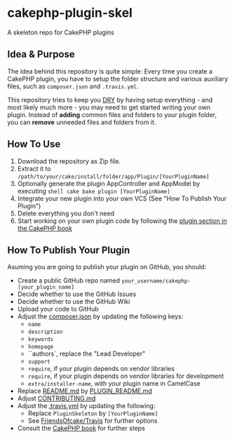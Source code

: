 # cakephp-plugin-skel

A skeleton repo for CakePHP plugins

## Idea & Purpose

The idea behind this repository is quite simple:
Every time you create a CakePHP plugin, you have to setup the folder structure and various auxiliary files, such as ``composer.json`` and ``.travis.yml``.

This repository tries to keep you [DRY](http://en.wikipedia.org/wiki/Don%27t_repeat_yourself) by having setup everything - and most likely much more - you may need to get started writing your own plugin.
Instead of **adding** common files and folders to your plugin folder, you can **remove** unneeded files and folders from it.

## How To Use

1. Download the repository as Zip file.
2. Extract it to ``/path/to/your/cake/install/folder/app/Plugin/[YourPluginName]``
3. Optionally generate the plugin AppController and AppModel by executing
`` shell
cake bake plugin [YourPluginName]
``
4. Integrate your new plugin into your own VCS (See "How To Publish Your Plugin")
5. Delete everything you don't need
6. Start working on your own plugin code by following the
[plugin section in the CakePHP book](http://book.cakephp.org/2.0/en/plugins.html#creating-your-own-plugins)

## How To Publish Your Plugin

Asuming you are going to publish your plugin on GitHub, you should:

- Create a public GitHub repo named ``your_username/cakephp-[your_plugin_name]``
- Decide whether to use the GitHub Issues
- Decide whether to use the GitHub Wiki
- Upload your code to GitHub
- Adjust the [composer.json](composer.json) by updating the following keys:
  - ``name``
  - ``description``
  - ``keywords``
  - ``homepage``
  - ``authors`, replace the "Lead Developer"
  - ``support``
  - ``require``, if your plugin depends on vendor libraries
  - ``require``, if your plugin depends on vendor libraries for development
  - ``extra/installer-name``, with your plugin name in CamelCase
- Replace [README.md](README.md) by [PLUGIN_README.md](PLUGIN_README.md)
- Adjust [CONTRIBUTING.md](CONTRIBUTING.md)
- Adjust the [.travis.yml](.travis.yml) by updating the following:
  - Replace ``PluginSkeleton`` by ``[YourPluginName]``
  - See [FriendsOfcake/Travis](https://github.com/FriendsOfCake/travis) for further options
- Consult the [CakePHP book](http://book.cakephp.org/2.0/en/plugins.html#publish-your-plugin) for further steps
